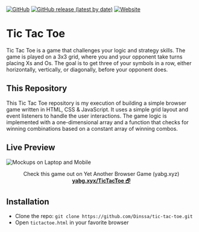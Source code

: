 [![GitHub](https://img.shields.io/github/license/dinssa/tic-tac-toe?logo=Unlicense)](#)
[![GitHub release (latest by date)](https://img.shields.io/github/v/release/dinssa/tic-tac-toe?display_name=tag)](#)
[![Website](https://img.shields.io/website?up_message=yabg.xyz&url=https%3A%2F%2Fyabg.xyz%2Ftictactoe.html)](#)
# Tic Tac Toe
Tic Tac Toe is a game that challenges your logic and strategy skills. The game is played on a 3x3 grid, where you and your opponent take turns placing Xs and Os. The goal is to get three of your symbols in a row, either horizontally, vertically, or diagonally, before your opponent does. 

## This Repository
This Tic Tac Toe repository is my execution of building a simple browser game written in HTML, CSS & JavaScript. It uses a simple grid layout and event listeners to handle the user interactions. The game logic is implemented with a one-dimensional array and a function that checks for winning combinations based on a constant array of winning combos.

## Live Preview
![Mockups on Laptop and Mobile](https://i.imgur.com/m2eQBSu.png "Preview")
<p align="center">
Check this game out on Yet Another Browser Game (yabg.xyz)
<br>
  <a href="https://yabg.xyz/tictactoe.html" target="_blank"><strong>yabg.xyx/TicTacToe</strong> 🗗</a>
</p>

## Installation
- Clone the repo: `git clone https://github.com/Dinssa/tic-tac-toe.git`
- Open `tictactoe.html` in your favorite browser
